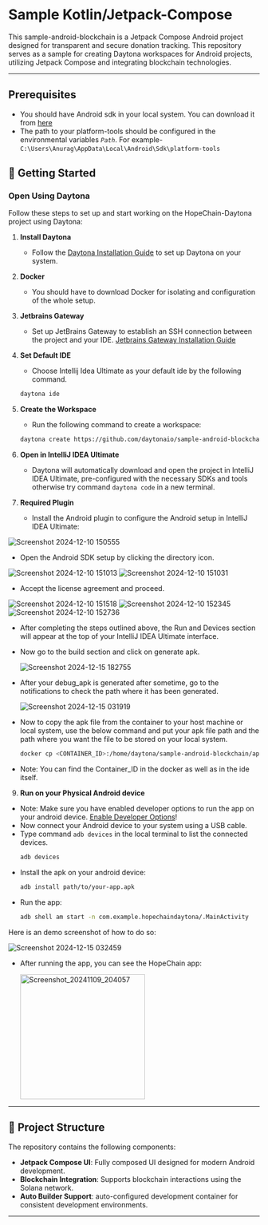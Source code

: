 
# Sample Kotlin/Jetpack-Compose

This sample-android-blockchain is a Jetpack Compose Android project designed for transparent and secure donation tracking. This repository serves as a sample for creating Daytona workspaces for Android projects, utilizing Jetpack Compose and integrating blockchain technologies.

---

## Prerequisites
- You should have Android sdk in your local system. You can download it from [here](https://developer.android.com/tools/releases/platform-tools)
- The path to your platform-tools should be configured in the environmental variables *```Path```*. For example- ```C:\Users\Anurag\AppData\Local\Android\Sdk\platform-tools```

## 🚀 Getting Started

### Open Using Daytona
Follow these steps to set up and start working on the HopeChain-Daytona project using Daytona:

1. **Install Daytona**
   - Follow the [Daytona Installation Guide](https://github.com/daytonaio/daytona#installation) to set up Daytona on your system.

2. **Docker**
   - You should have to download Docker for isolating and configuration of the whole setup.
   
3. **Jetbrains Gateway**
   - Set up JetBrains Gateway to establish an SSH connection between the project and your IDE.
   [Jetbrains Gateway Installation Guide](https://www.jetbrains.com/remote-development/gateway/)

4. **Set Default IDE**
   - Choose Intellij Idea Ultimate as your default ide by the following command.
   ```bash
   daytona ide
   ```
5. **Create the Workspace**
   - Run the following command to create a workspace:
   ```bash
   daytona create https://github.com/daytonaio/sample-android-blockchain
   ```

7. **Open in IntelliJ IDEA Ultimate**
   - Daytona will automatically download and open the project in IntelliJ IDEA Ultimate, pre-configured with the necessary SDKs and tools otherwise try command ```daytona code``` in a new terminal.
   
8. **Required Plugin**
   - Install the Android plugin to configure the Android setup in IntelliJ IDEA Ultimate:

![Screenshot 2024-12-10 150555](https://github.com/user-attachments/assets/b996bc3a-a4d1-4eca-94a1-cd4a7ca2f703)

   - Open the Android SDK setup by clicking the directory icon.

![Screenshot 2024-12-10 151013](https://github.com/user-attachments/assets/e7c8250f-448e-45ce-b411-d4817e7c32ec)
![Screenshot 2024-12-10 151031](https://github.com/user-attachments/assets/4d5393ba-212e-4da8-86ed-292094c4433a)

   - Accept the license agreement and proceed.

![Screenshot 2024-12-10 151518](https://github.com/user-attachments/assets/7dcda1e6-a1cd-471b-9ea7-a9b174dbfddc)
![Screenshot 2024-12-10 152345](https://github.com/user-attachments/assets/ff3d0e65-7a53-4baf-b89c-0848e2194628)
![Screenshot 2024-12-10 152736](https://github.com/user-attachments/assets/1f51bc0f-ae67-40e4-8659-4aae84e7e49a)

   - After completing the steps outlined above, the Run and Devices section will appear at the top of your IntelliJ IDEA Ultimate interface.
   - Now go to the build section and click on generate apk.
     
     ![Screenshot 2024-12-15 182755](https://github.com/user-attachments/assets/723fecee-f433-4282-95ca-4c109dec66a7)
     
   - After your debug_apk is generated after sometime, go to the notifications to check the path where it has been generated.
     
     ![Screenshot 2024-12-15 031919](https://github.com/user-attachments/assets/5041a1a8-b013-4292-80a7-6d053cce0dfc)
   - Now to copy the apk file from the container to your host machine or local system, use the below command and put your apk file path and the path where you want the file to be stored on your local system.
     
     ```bash
     docker cp <CONTAINER_ID>:/home/daytona/sample-android-blockchain/app/build/outputs/apk/debug/app-debug.apk /path/to/destination/on/host
     ```
   - Note: You can find the Container_ID in the docker as well as in the ide itself.

9. **Run on your Physical Android device**
 - Note: Make sure you have enabled developer options to run the app on your android device.
   [Enable Developer Options](https://developer.android.com/studio/debug/dev-options)!
- Now connect your Android device to your system using a USB cable.
- Type command ```adb devices``` in the local terminal to list the connected devices. 
  ```bash
  adb devices
  ```
- Install the apk on your android device:
  ```bash
  adb install path/to/your-app.apk
  ```
- Run the app:
  ```bash
  adb shell am start -n com.example.hopechaindaytona/.MainActivity
  ```

Here is an demo screenshot of how to do so:

![Screenshot 2024-12-15 032459](https://github.com/user-attachments/assets/a64d5ca7-3911-4d60-8c1b-c5d6c2e86001)

- After running the app, you can see the HopeChain app:
  
  <img src="https://github.com/user-attachments/assets/55405640-dfe1-44f5-8769-78273896cc51" alt="Screenshot_20241109_204057" width="250"/>

---

## 📂 Project Structure
The repository contains the following components:
- **Jetpack Compose UI**: Fully composed UI designed for modern Android development.
- **Blockchain Integration**: Supports blockchain interactions using the Solana network.
- **Auto Builder Support**: auto-configured development container for consistent development environments.

---
